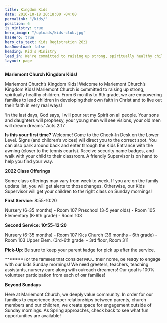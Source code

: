 ```yaml
---
title: Kingdom Kids
date: 2016-10-18 20:18:00 -04:00
permalink: "/kids/"
position: 6
is_ministry: true
hero_image: "/uploads/kids-club.jpg"
hasHero: true
hero_cta_text: Kids Registration 2021
hasDownload: false
heading: Kid's Ministry
lead_in: We're committed to raising up strong, spiritually healthy children.
layout: page
---
```


**Mariemont Church Kingdom Kids!**

Mariemont Church’s Kingdom Kids!
Welcome to Mariemont Church’s Kingdom Kids! Mariemont Church is committed to raising up strong, spiritually healthy children. From 6 months to 6th grade, we are empowering families to lead children in developing their own faith in Christ and to live out their faith in very real ways!

‘In the last days, God says, I will pour out my Spirit on all people. Your sons and daughters will prophesy, your young men will see visions, your old men will dream dreams.’ Acts 2:17

**Is this your first time?** Welcome! Come to the Check-In Desk on the Lower Level. Signs (and children’s voices) will direct you to the correct spot. You can also park around back and enter through the Kids Entrance with the awning (closer to the tennis courts). Receive security name badges, and walk with your child to their classroom. A friendly Supervisor is on hand to help you find your way.

**2022 Class Offerings**

Some class offerings may vary from week to week.  If you are on the family update list, you will get alerts to those changes.  Otherwise, our Kids Supervisor will get your children to the right class on Sunday mornings!

**First Service**: 8:55-10:20

Nursery (6-35 months) - Room 107 
Preschool (3-5 year olds) - Room 105 
Elementary (K-6th grade) - Room 103

**Second Service: 10:55-12:20**

Nursery (6-35 months) - Room 107 
Kids Church (36 months - 6th grade) - Room 103 
Upper Elem. (3rd-6th grade) - 3rd floor, Room 311

**Pick-Up**:  Be sure to keep your parent badge for pick up after the service.

*******For the families that consider MCC their home, be ready to engage with our kids Sunday mornings! We need greeters, teachers, teaching assistants, nursery care along with outreach dreamers!  Our goal is 100% volunteer participation from each of our families!

**Beyond Sundays**

Here at Mariemont Church, we deeply value community.  In order for our families to experience deeper relationships between parents, church members and our children, we create space for engagement outside of Sunday mornings.  As Spring approaches, check back to see what fun opportunities are available! 

